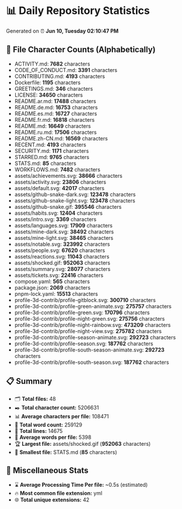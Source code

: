 # 📊 Daily Repository Statistics
Generated on ⏰ **Jun 10, Tuesday 02:10:47 PM**

## 📂 File Character Counts (Alphabetically)
- ACTIVITY.md: **7682** characters
- CODE_OF_CONDUCT.md: **3391** characters
- CONTRIBUTING.md: **4193** characters
- Dockerfile: **1195** characters
- GREETINGS.md: **346** characters
- LICENSE: **34650** characters
- README.ar.md: **17488** characters
- README.de.md: **16753** characters
- README.es.md: **16727** characters
- README.fr.md: **16818** characters
- README.md: **16649** characters
- README.ru.md: **17506** characters
- README.zh-CN.md: **16569** characters
- RECENT.md: **4193** characters
- SECURITY.md: **1171** characters
- STARRED.md: **9765** characters
- STATS.md: **85** characters
- WORKFLOWS.md: **7482** characters
- assets/achievements.svg: **38666** characters
- assets/activity.svg: **23806** characters
- assets/default.svg: **42017** characters
- assets/github-snake-dark.svg: **123478** characters
- assets/github-snake-light.svg: **123478** characters
- assets/github-snake.gif: **395546** characters
- assets/habits.svg: **12404** characters
- assets/intro.svg: **3369** characters
- assets/languages.svg: **17909** characters
- assets/mine-dark.svg: **38492** characters
- assets/mine-light.svg: **38465** characters
- assets/notable.svg: **323992** characters
- assets/people.svg: **67620** characters
- assets/reactions.svg: **11043** characters
- assets/shocked.gif: **952063** characters
- assets/summary.svg: **28077** characters
- assets/tickets.svg: **22416** characters
- compose.yaml: **565** characters
- package.json: **2069** characters
- pnpm-lock.yaml: **15513** characters
- profile-3d-contrib/profile-gitblock.svg: **300710** characters
- profile-3d-contrib/profile-green-animate.svg: **275757** characters
- profile-3d-contrib/profile-green.svg: **170796** characters
- profile-3d-contrib/profile-night-green.svg: **275756** characters
- profile-3d-contrib/profile-night-rainbow.svg: **473209** characters
- profile-3d-contrib/profile-night-view.svg: **275782** characters
- profile-3d-contrib/profile-season-animate.svg: **292723** characters
- profile-3d-contrib/profile-season.svg: **187762** characters
- profile-3d-contrib/profile-south-season-animate.svg: **292723** characters
- profile-3d-contrib/profile-south-season.svg: **187762** characters

## 📋 Summary
- 🗂️ **Total files:** 48
- ✒️ **Total character count:** 5206631
- 📊 **Average characters per file:** 108471
- 📝 **Total word count:** 259129
- 🧾 **Total lines:** 14675
- 📐 **Average words per file:** 5398
- 🏆 **Largest file:** assets/shocked.gif (**952063** characters)
- 🥉 **Smallest file:** STATS.md (**85** characters)

## 🌟 Miscellaneous Stats
- ⌛ **Average Processing Time Per file:** ~0.5s (estimated)
- 🔥 **Most common file extension:** yml
- 🌐 **Total unique extensions:** 42
